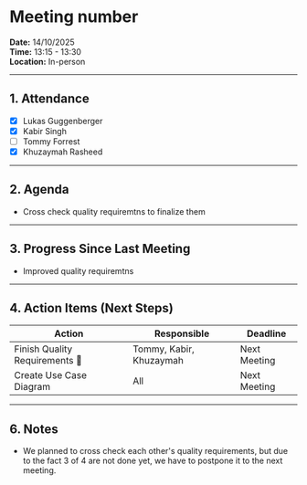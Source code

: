 # Meeting number

**Date:** 14/10/2025  
**Time:** 13:15 - 13:30  
**Location:** In-person  

---

## 1. Attendance
- [x] Lukas Guggenberger
- [x] Kabir Singh
- [ ] Tommy Forrest
- [x] Khuzaymah Rasheed

---

## 2. Agenda
- Cross check quality requiremtns to finalize them

---

## 3. Progress Since Last Meeting
- Improved quality requiremtns

---

## 4. Action Items (Next Steps)
| Action | Responsible | Deadline |
|--------|-------------|----------|
| Finish Quality Requirements 🥲 | Tommy, Kabir, Khuzaymah | Next Meeting|
| Create Use Case Diagram | All | Next Meeting |

---

## 6. Notes
- We planned to cross check each other's quality requirements, but due to the fact 3 of 4 are not done yet, we have to postpone it to the next meeting.